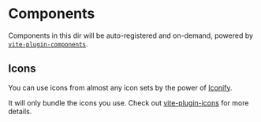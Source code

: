 # Components

Components in this dir will be auto-registered and on-demand, powered by [`vite-plugin-components`](https://github.com/antfu/vite-plugin-components).

## Icons

You can use icons from almost any icon sets by the power of [Iconify](https://iconify.design/).

It will only bundle the icons you use. Check out [vite-plugin-icons](https://github.com/antfu/vite-plugin-icons) for more details.
